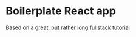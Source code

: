 # Boilerplate React app

Based on [a great, but rather long fullstack tutorial](https://www.fullstackreact.com/articles/react-tutorial-cloning-yelp/)
